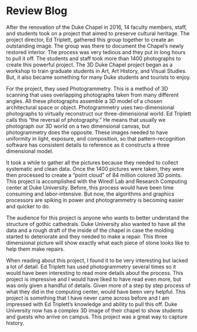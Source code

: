 # Review Blog

After the renovation of the Duke Chapel in 2016, 14 faculty members, staff, and students took on a project that aimed to preserve cultural heritage. 
The project director, Ed Triplett, gathered this group together to create an outstanding image. 
The group was there to document the Chapel’s newly restored interior. The process was very tedious and they put in long hours to pull it off. 
The students and staff  took more than 1400 photographs to create this powerful project. 
The 3D Duke Chapel project began as a workshop to train graduate students in Art, Art History, and Visual Studies. 
But, it also became something for many Duke students and tourists to enjoy.
 
For the project, they used Photogrammetry. This is a method of 3D scanning that uses overlapping photographs taken from many different angles. 
All these photographs assemble a 3D model of a chosen architectural space or object. 
Photogrammetry uses two-dimensional photographs to virtually reconstruct our three-dimensional world. 
Ed Triplett calls this “the reversal of photography.” 
He means that usually we photograph our 3D world on a two dimensional canvas, but photogrammetry does the opposite. 
These images needed to have uniformity in light, exposure, and composition, so that pattern-recognition software has consistent details to reference as it constructs a three dimensional model.
 
It took a while to gather all the pictures because they needed to collect systematic and clean data. 
Once the 1400 pictures were taken, they were then processed to create a “point cloud” of 84 million colored 3D points. 
This project is accomplished with the Wired! Lab and Research Computing center at Duke University. 
Before, this process would have been time consuming and labor-intensive. 
But now, the algorithms and graphics processors are spiking in power and photogrammetry is becoming easier and quicker to do.
 
The audience for this project is anyone who wants to better understand the structure of  gothic cathedrals. 
Duke University also wanted to have all the data and a rough draft of the inside of the chapel in case the molding started to deteriorate and they needed to make a repair. 
This three dimensional picture will show exactly what each piece of stone looks like to help them make repairs.
 
When reading about this project, I found it to be very interesting but lacked a lot of detail. 
Ed Triplett has used photogrammetry several times so it would have been interesting to read more details about the process. 
This project is impressive and I would have liked to have read even more, but was only given a handful of details. 
Given more of a step by step process of what they did in the computing center, would have been very helpful. 
This project is something that I have never came across before and I am impressed with Ed Triplett’s knowledge and ability to pull this off. 
Duke University now has a complex 3D image of their chapel to show students and guests who arrive on campus. 
This project was a great way to capture history.
